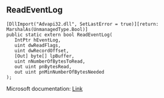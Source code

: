 ## ReadEventLog

```
[DllImport("Advapi32.dll", SetLastError = true)][return: MarshalAs(UnmanagedType.Bool)]
public static extern bool ReadEventLog(
   IntPtr hEventLog,
   uint dwReadFlags,
   uint dwRecordOffset,
   [Out] byte[] lpBuffer,
   uint nNumberOfBytesToRead,
   out uint pnBytesRead,
   out uint pnMinNumberOfBytesNeeded
);
```

Microsoft documentation: [Link](https://docs.microsoft.com/en-us/windows/win32/api/winbase/nf-winbase-readeventloga)
